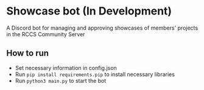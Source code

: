 # Showcase bot (In Development)

A Discord bot for managing and approving showcases of members' projects in the RCCS Community Server

## How to run

* Set necessary information in config.json
* Run `pip install requirements.pip` to install necessary libraries
* Run `python3 main.py` to start the bot